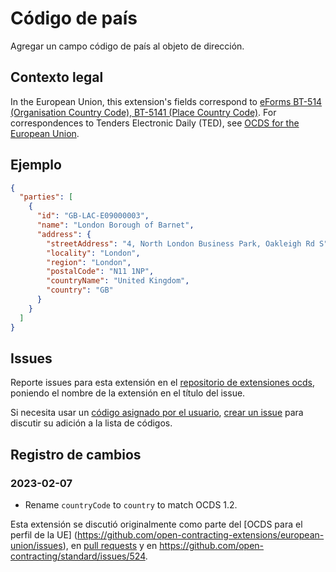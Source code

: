 # Código de país

Agregar un campo código de país al objeto de dirección.

## Contexto legal

In the European Union, this extension's fields correspond to [eForms BT-514 (Organisation Country Code), BT-5141 (Place Country Code)](https://docs.ted.europa.eu/eforms/latest/reference/business-terms/). For correspondences to Tenders Electronic Daily (TED), see [OCDS for the European Union](https://standard.open-contracting.org/profiles/eu/latest/en/).

## Ejemplo

```json
{
  "parties": [
    {
      "id": "GB-LAC-E09000003",
      "name": "London Borough of Barnet",
      "address": {
        "streetAddress": "4, North London Business Park, Oakleigh Rd S",
        "locality": "London",
        "region": "London",
        "postalCode": "N11 1NP",
        "countryName": "United Kingdom",
        "country": "GB"
      }
    }
  ]
}
```

## Issues

Reporte issues para esta extensión en el [repositorio de extensiones ocds](https://github.com/open-contracting/ocds-extensions/issues), poniendo el nombre de la extensión en el título del issue.

Si necesita usar un [código asignado por el usuario](https://en.wikipedia.org/wiki/ISO_3166-1_alpha-2#User-assigned_code_elements), [crear un issue](https://github.com/open-contracting/standard/issues) para discutir su adición a la lista de códigos.

## Registro de cambios

### 2023-02-07

- Rename `countryCode` to `country` to match OCDS 1.2.

Esta extensión se discutió originalmente como parte del \[OCDS para el perfil de la UE\] (https://github.com/open-contracting-extensions/european-union/issues), en [pull requests](https://github.com/open-contracting-extensions/ocds_countryCode/pulls?q=is%3Apr+is%3Aclosed) y en <https://github.com/open-contracting/standard/issues/524>.

